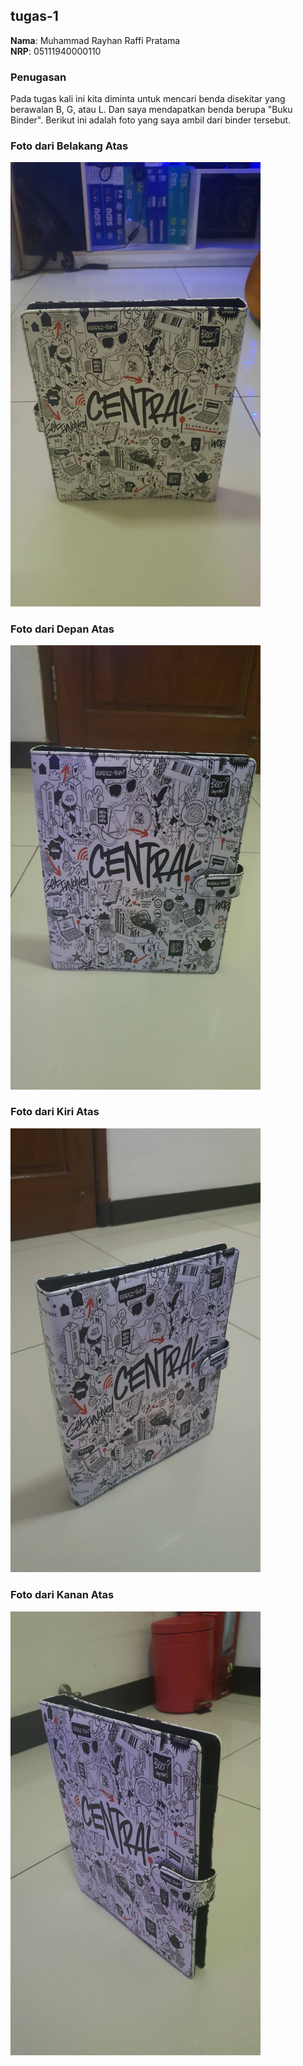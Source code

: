 ## tugas-1

**Nama**: Muhammad Rayhan Raffi Pratama<br>
**NRP**: 05111940000110

### Penugasan
Pada tugas kali ini kita diminta untuk mencari benda disekitar yang berawalan B, G, atau L. Dan saya mendapatkan benda berupa "Buku Binder". Berikut ini adalah foto yang saya ambil dari binder tersebut. 

### Foto dari Belakang Atas
<img src="images/belakangatas.jpg" width="400">

### Foto dari Depan Atas
<img src="images/depanatas.jpg" width="400">

### Foto dari Kiri Atas
<img src="images/kiriatas.jpg" width="400">

### Foto dari Kanan Atas
<img src="images/kananatas.jpg" width="400">
